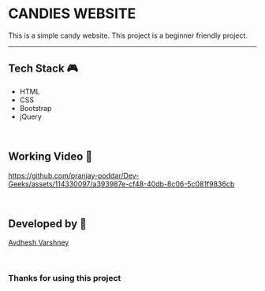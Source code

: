 # CANDIES WEBSITE

This is a simple candy website. This project is a beginner friendly project.

--- 

## **Tech Stack 🎮**

- HTML
- CSS
- Bootstrap
- jQuery

<br>

## **Working Video 📸**

https://github.com/pranjay-poddar/Dev-Geeks/assets/114330097/a393987e-cf48-40db-8c06-5c081f9836cb

<br>

## **Developed by 👦**

[Avdhesh Varshney](https://github.com/Avdhesh-Varshney)

<br>

### **Thanks for using this project**

